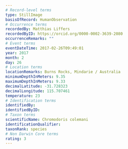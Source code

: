 ```yaml
---
# Record-level terms
type: StillImage
basisOfRecord: HumanObservation
# Occurrence terms
recordedBy: Matthias Liffers
recordedByID: https://orcid.org/0000-0002-3639-2080
occurrenceRemarks: ""
# Event terms
eventDateTime: 2017-02-26T09:49:01
year: 2017
month: 2
day: 26
# Location terms
locationRemarks: Burns Rocks, Mindarie / Australia
minimumDepthInMeters: 9.35
maximumDepthInMeters: 9.33
decimalLatitude: -31.728323
decimalLongitude: 115.707461
temperature: 23
# Identification terms
identifiedBy: 
identifiedByID: 
# Taxon terms
scientificName: Chromodoris colemani
identificationQualifier: 
taxonRank: species
# Non Darwin Core terms
rating: 3
---
```

